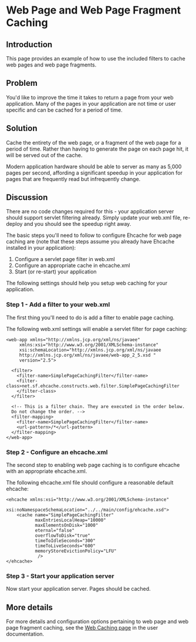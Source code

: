 ---
---
# Web Page and Web Page Fragment Caching

 

## Introduction

This page provides an example of how to use the included filters to cache web pages and web page fragments.

## Problem

You'd like to improve the time it takes to return a page from your web application. Many of the pages in your application are not time or user specific and can be cached for a period of time.

## Solution

Cache the entirety of the web page, or a fragment of the web page for a period of time. Rather than having to generate the page on each page hit, it will be served out of the cache.

Modern application hardware should be able to server as many as 5,000 pages per second, affording a significant speedup in your application for pages that are frequently read but infrequently change.

## Discussion

There are no code changes required for this - your application server should support servlet filtering already. Simply update your web.xml file, re-deploy and you should see the speedup right away.

The basic steps you'll need to follow to configure Ehcache for web page caching are (note that these steps assume you already have Ehcache installed in your application):

1. Configure a servlet page filter in web.xml
1. Configure an appropriate cache in ehcache.xml
1. Start (or re-start) your application

The following settings should help you setup web caching for your application.

### Step 1 - Add a filter to your web.xml

The first thing you'll need to do is add a filter to enable page caching.

The following web.xml settings will enable a servlet filter for page caching:

~~~
<web-app xmlns="http://xmlns.jcp.org/xml/ns/javaee"
     xmlns:xsi="http://www.w3.org/2001/XMLSchema-instance"
     xsi:schemaLocation="http://xmlns.jcp.org/xml/ns/javaee
     http://xmlns.jcp.org/xml/ns/javaee/web-app_2_5.xsd "
     version="2.5">

  <filter>
    <filter-name>SimplePageCachingFilter</filter-name>
    <filter-class>net.sf.ehcache.constructs.web.filter.SimplePageCachingFilter
    </filter-class>
  </filter>

  <!-- This is a filter chain. They are executed in the order below.
  Do not change the order. -->
  <filter-mapping>
    <filter-name>SimplePageCachingFilter</filter-name>
    <url-pattern>/*</url-pattern>
  </filter-mapping>
</web-app>
~~~


### Step 2 - Configure an ehcache.xml

The second step to enabling web page caching is to configure ehcache with an appropriate ehcache.xml.

The following ehcache.xml file should configure a reasonable default ehcache:

~~~
<ehcache xmlns:xsi="http://www.w3.org/2001/XMLSchema-instance"
         xsi:noNamespaceSchemaLocation="../../main/config/ehcache.xsd">
    <cache name="SimplePageCachingFilter"
           maxEntriesLocalHeap="10000"
           maxElementsOnDisk="1000"
           eternal="false"
           overflowToDisk="true"
           timeToIdleSeconds="300"
           timeToLiveSeconds="600"
           memoryStoreEvictionPolicy="LFU"
            />
</ehcache>
~~~


### Step 3 - Start your application server

Now start your application server. Pages should be cached.

## More details

For more details and configuration options pertaining to web page and web page fragment caching, see the [Web Caching page](/documentation/2.6/modules/web-caching) in the user documentation.
